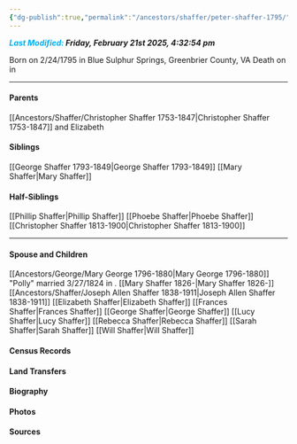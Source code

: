 ```yaml
---
{"dg-publish":true,"permalink":"/ancestors/shaffer/peter-shaffer-1795/","tags":["Peter-Shaffer"]}
---
```


***<font color="#00b0f0">Last Modified:</font> Friday, February 21st 2025, 4:32:54 pm***

Born on  2/24/1795 in Blue Sulphur Springs, Greenbrier County, VA
Death on <!-- link to date --> in <!-- link to place -->

---
#### Parents

[[Ancestors/Shaffer/Christopher Shaffer 1753-1847\|Christopher Shaffer 1753-1847]] and Elizabeth
#### Siblings
[[George Shaffer 1793-1849\|George Shaffer 1793-1849]]
[[Mary Shaffer\|Mary Shaffer]]

#### Half-Siblings
[[Phillip Shaffer\|Phillip Shaffer]]
[[Phoebe Shaffer\|Phoebe Shaffer]]
[[Christopher Shaffer 1813-1900\|Christopher Shaffer 1813-1900]]

---
#### Spouse and Children
[[Ancestors/George/Mary George 1796-1880\|Mary George 1796-1880]] "Polly" married 3/27/1824 in <!-- link to place -->.
[[Mary Shaffer 1826-\|Mary Shaffer 1826-]]
[[Ancestors/Shaffer/Joseph Allen Shaffer 1838-1911\|Joseph Allen Shaffer 1838-1911]]
[[Elizabeth Shaffer\|Elizabeth Shaffer]]
[[Frances Shaffer\|Frances Shaffer]]
[[George Shaffer\|George Shaffer]]
[[Lucy Shaffer\|Lucy Shaffer]]
[[Rebecca Shaffer\|Rebecca Shaffer]]
[[Sarah Shaffer\|Sarah Shaffer]]
[[Will Shaffer\|Will Shaffer]]

#### Census Records

#### Land Transfers

#### Biography

#### Photos

#### Sources

